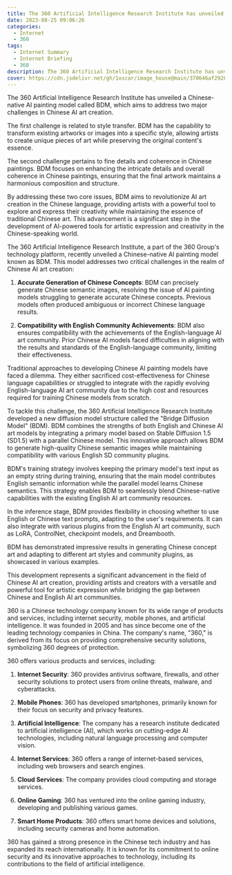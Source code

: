 ```yaml
---
title: The 360 Artificial Intelligence Research Institute has unveiled a Chinese-native AI painting model called BDM which aims to address two major challenges in Chinese AI art creation
date: 2023-08-25 09:06:26
categories:
  - Internet
  - 360
tags:
  - Internet Summary 
  - Internet Briefing
  - 360 
description: The 360 Artificial Intelligence Research Institute has unveiled a Chinese-native AI painting model called BDM, which aims to address two major challenges in Chinese AI art creation
cover: https://cdn.jsdelivr.net/gh/1oscar/image_house@main/370646af29268eab041dd8bb21f5551a.png
---
```




The 360 Artificial Intelligence Research Institute has unveiled a Chinese-native AI painting model called BDM, which aims to address two major challenges in Chinese AI art creation.

The first challenge is related to style transfer. BDM has the capability to transform existing artworks or images into a specific style, allowing artists to create unique pieces of art while preserving the original content's essence.

The second challenge pertains to fine details and coherence in Chinese paintings. BDM focuses on enhancing the intricate details and overall coherence in Chinese paintings, ensuring that the final artwork maintains a harmonious composition and structure.

By addressing these two core issues, BDM aims to revolutionize AI art creation in the Chinese language, providing artists with a powerful tool to explore and express their creativity while maintaining the essence of traditional Chinese art. This advancement is a significant step in the development of AI-powered tools for artistic expression and creativity in the Chinese-speaking world.


The 360 Artificial Intelligence Research Institute, a part of the 360 Group's technology platform, recently unveiled a Chinese-native AI painting model known as BDM. This model addresses two critical challenges in the realm of Chinese AI art creation:

1. **Accurate Generation of Chinese Concepts**: BDM can precisely generate Chinese semantic images, resolving the issue of AI painting models struggling to generate accurate Chinese concepts. Previous models often produced ambiguous or incorrect Chinese language results.

2. **Compatibility with English Community Achievements**: BDM also ensures compatibility with the achievements of the English-language AI art community. Prior Chinese AI models faced difficulties in aligning with the results and standards of the English-language community, limiting their effectiveness.

Traditional approaches to developing Chinese AI painting models have faced a dilemma. They either sacrificed cost-effectiveness for Chinese language capabilities or struggled to integrate with the rapidly evolving English-language AI art community due to the high cost and resources required for training Chinese models from scratch.

To tackle this challenge, the 360 Artificial Intelligence Research Institute developed a new diffusion model structure called the "Bridge Diffusion Model" (BDM). BDM combines the strengths of both English and Chinese AI art models by integrating a primary model based on Stable Diffusion 1.5 (SD1.5) with a parallel Chinese model. This innovative approach allows BDM to generate high-quality Chinese semantic images while maintaining compatibility with various English SD community plugins.

BDM's training strategy involves keeping the primary model's text input as an empty string during training, ensuring that the main model contributes English semantic information while the parallel model learns Chinese semantics. This strategy enables BDM to seamlessly blend Chinese-native capabilities with the existing English AI art community resources.

In the inference stage, BDM provides flexibility in choosing whether to use English or Chinese text prompts, adapting to the user's requirements. It can also integrate with various plugins from the English AI art community, such as LoRA, ControlNet, checkpoint models, and Dreambooth.

BDM has demonstrated impressive results in generating Chinese concept art and adapting to different art styles and community plugins, as showcased in various examples.

This development represents a significant advancement in the field of Chinese AI art creation, providing artists and creators with a versatile and powerful tool for artistic expression while bridging the gap between Chinese and English AI art communities.


360 is a Chinese technology company known for its wide range of products and services, including internet security, mobile phones, and artificial intelligence. It was founded in 2005 and has since become one of the leading technology companies in China. The company's name, "360," is derived from its focus on providing comprehensive security solutions, symbolizing 360 degrees of protection.

360 offers various products and services, including:

1. **Internet Security**: 360 provides antivirus software, firewalls, and other security solutions to protect users from online threats, malware, and cyberattacks.

2. **Mobile Phones**: 360 has developed smartphones, primarily known for their focus on security and privacy features.

3. **Artificial Intelligence**: The company has a research institute dedicated to artificial intelligence (AI), which works on cutting-edge AI technologies, including natural language processing and computer vision.

4. **Internet Services**: 360 offers a range of internet-based services, including web browsers and search engines.

5. **Cloud Services**: The company provides cloud computing and storage services.

6. **Online Gaming**: 360 has ventured into the online gaming industry, developing and publishing various games.

7. **Smart Home Products**: 360 offers smart home devices and solutions, including security cameras and home automation.

360 has gained a strong presence in the Chinese tech industry and has expanded its reach internationally. It is known for its commitment to online security and its innovative approaches to technology, including its contributions to the field of artificial intelligence.

